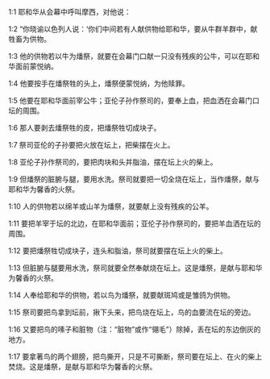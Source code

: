 <a id="1"></a>1:1  耶和华从会幕中呼叫摩西，对他说：  

<a id="2"></a>1:2  “你晓谕以色列人说：‘你们中间若有人献供物给耶和华，要从牛群羊群中，献牲畜为供物。  

<a id="3"></a>1:3  他的供物若以牛为燔祭，就要在会幕门口献一只没有残疾的公牛，可以在耶和华面前蒙悦纳。  

<a id="4"></a>1:4  他要按手在燔祭牲的头上，燔祭便蒙悦纳，为他赎罪。  

<a id="5"></a>1:5  他要在耶和华面前宰公牛；亚伦子孙作祭司的，要奉上血，把血洒在会幕门口坛的周围。  

<a id="6"></a>1:6  那人要剥去燔祭牲的皮，把燔祭牲切成块子。  

<a id="7"></a>1:7  祭司亚伦的子孙要把火放在坛上，把柴摆在火上。  

<a id="8"></a>1:8  亚伦子孙作祭司的，要把肉块和头并脂油，摆在坛上火的柴上。  

<a id="9"></a>1:9  但燔祭的脏腑与腿，要用水洗。祭司就要把一切全烧在坛上，当作燔祭，献与耶和华为馨香的火祭。  

<a id="10"></a>1:10  人的供物若以绵羊或山羊为燔祭，就要献上没有残疾的公羊。  

<a id="11"></a>1:11  要把羊宰于坛的北边，在耶和华面前；亚伦子孙作祭司的，要把羊血洒在坛的周围。  

<a id="12"></a>1:12  要把燔祭牲切成块子，连头和脂油，祭司就要摆在坛上火的柴上。  

<a id="13"></a>1:13  但脏腑与腿要用水洗，祭司就要全然奉献烧在坛上。这是燔祭，是献与耶和华为馨香的火祭。  

<a id="14"></a>1:14  人奉给耶和华的供物，若以鸟为燔祭，就要献斑鸠或是雏鸽为供物。  

<a id="15"></a>1:15  祭司要把鸟拿到坛前，揪下头来，把鸟烧在坛上，鸟的血要流在坛的旁边。  

<a id="16"></a>1:16  又要把鸟的嗉子和脏物（注：“脏物”或作“翎毛”）除掉，丢在坛的东边倒灰的地方。  

<a id="17"></a>1:17  要拿著鸟的两个翅膀，把鸟撕开，只是不可撕断，祭司要在坛上、在火的柴上焚烧。这是燔祭，是献与耶和华为馨香的火祭。  
